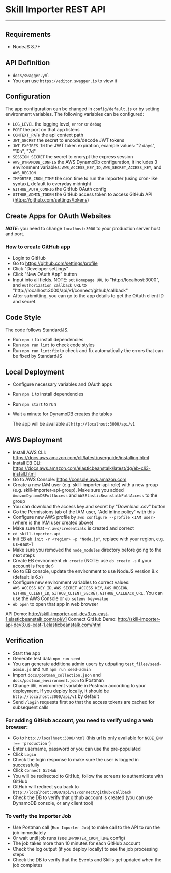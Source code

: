 # Skill Importer REST API
----------

## Requirements

- NodeJS 8.7+

## API Definition

- `docs/swagger.yml`
- You can use `https://editor.swagger.io` to view it

## Configuration

The app configuration can be changed in `config/default.js` or by setting environment variables.
The following variables can be configured:

- `LOG_LEVEL` the logging level, `error` or `debug`
- `PORT` the port on that app listens
- `CONTEXT_PATH` the api context path
- `JWT_SECRET` the secret to encode/decode JWT tokens
- `JWT_EXPIRES_IN` the JWT token expiration, example values: "2 days", "10h", "7d"
- `SESSION_SECRET` the secret to encrypt the express session
- `AWS_DYNAMODB_CONFIG` the AWS DynamoDb configuration, it includes 3 environment variables: `AWS_ACCESS_KEY_ID`, `AWS_SECRET_ACCESS_KEY`, and `AWS_REGION`
- `IMPORTER_CRON_TIME` the cron time to run the importer (using cron-like syntax), default to everyday midnight
- `GITHUB_AUTH_CONFIG` the GitHub OAuth config
- `GITHUB_ADMIN_TOKEN` the GitHub access token to access GitHub API (https://github.com/settings/tokens)

## Create Apps for OAuth Websites

***NOTE***: you need to change `localhost:3000` to your production server host and port.

### How to create GitHub app
- Login to GitHub
- Go to https://github.com/settings/profile
- Click "Developer settings"
- Click "New OAuth App" button
- Input into all fields. NOTE: set `Homepage URL` to "http://localhost:3000", and `Authorization callback URL` to "http://localhost:3000/api/v1/connect/github/callback"
- After submitting, you can go to the app details to get the OAuth client ID and secret. 

## Code Style
The code follows StandardJS.
- Run `npm i` to install dependencies
- Run `npm run lint` to check code styles
- Run `npm run lint:fix` to check and fix automatically the errors that can be fixed by StandardJS

## Local Deployment

- Configure necessary variables and OAuth apps
- Run `npm i` to install dependencies
- Run `npm start` to run
- Wait a minute for DynamoDB creates the tables

  The app will be available at `http://localhost:3000/api/v1`

## AWS Deployment
- Install AWS CLI: https://docs.aws.amazon.com/cli/latest/userguide/installing.html
- Install EB CLI: https://docs.aws.amazon.com/elasticbeanstalk/latest/dg/eb-cli3-install.html
- Go to AWS Console: https://console.aws.amazon.com
- Create a new IAM user (e.g. skill-importer-api-role) with a new group (e.g. skill-importer-api-group). Make sure you added ` AmazonDynamoDBFullAccess` and `AWSElasticBeanstalkFullAccess` to the group
- You can download the access key and secret by "Download .csv" button
- Go the Permissions tab of the IAM user, "Add inline policy" with this
- Configure new AWS profile by `aws configure --profile <IAM user>` (where <IAM user> is the IAM user created above)
- Make sure that `~/.aws/credentials` is created and correct
- `cd skill-importer-api`
- Init EB `eb init -r <region> -p "Node.js"`, replace <region> with your region, e.g. us-east-1
- Make sure you removed the `node_modules` directory before going to the next steps
- Create EB environment `eb create` (NOTE: use `eb create -s` if your account is free tier)
- Go to EB console, update the environment to use NodeJS version 8.x (default is 6.x)
- Configure new environment variables to correct values: `AWS_ACCESS_KEY_ID`, `AWS_SECRET_ACCESS_KEY`, `AWS_REGION`, `GITHUB_CLIENT_ID`, `GITHUB_CLIENT_SECRET`, `GITHUB_CALLBACK_URL`. You can use the AWS Console or `eb setenv key=value`
- `eb open` to open that app in web browser

API Demo: http://skill-importer-api-dev3.us-east-1.elasticbeanstalk.com/api/v1
Connect GitHub Demo: http://skill-importer-api-dev3.us-east-1.elasticbeanstalk.com/html

## Verification

- Start the app
- Generate test data `npm run seed`
- You can generate additiona admin users by udpating `test_files/seed-admin.js` and run `npm run seed-admin`
- Import `docs/postman_collection.json` and `docs/postman_environment.json` to Postman
- Change `URL` environment variable in Postman according to your deployment. If you deploy locally, it should be `http://localhost:3000/api/v1` by default
- Send `/login` requests first so that the access tokens are cached for subsequent calls

### For adding GitHub account, you need to verify using a web browser:
- Go to `http://localhost:3000/html` (this url is only available for `NODE_ENV !== 'production'`)
- Enter username, password or you can use the pre-populated
- Click `Login`
- Check the login response to make sure the user is logged in successfully
- Click `Connect GitHub`
- You will be redirected to GitHub, follow the screens to authenticate with GitHub
- GitHub will redirect you back to `http://localhost:3000/api/v1/connect/github/callback`
- Check the DB to verify that github account is created (you can use DynamoDB console, or any client tool)

### To verify the Importer Job
- Use Postman call (`Run Importer Job`) to make call to the API to run the job immediately
- Or wait until job runs (see `IMPORTER_CRON_TIME` config)
- The job takes more than 10 minutes for each GitHub account
- Check the log output (if you deploy locally) to see the job processing steps
- Check the DB to verify that the Events and Skills get updated when the job completes
